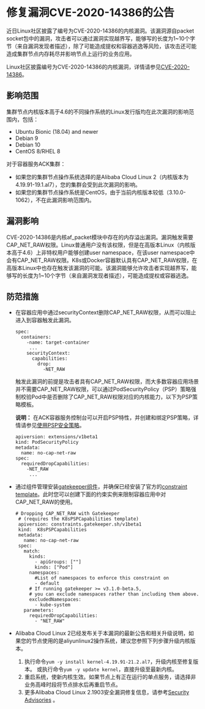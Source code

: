 # 修复漏洞CVE-2020-14386的公告

近日Linux社区披露了编号为CVE-2020-14386的内核漏洞。该漏洞源自packet socket包中的漏洞，攻击者可以通过漏洞实现越界写，能够写的长度为1~10个字节（来自漏洞发现者描述），除了可能造成提权和容器逃逸等风险，该攻击还可能造成集群节点内存耗尽并影响节点上运行的业务应用。

Linux社区披露编号为CVE-2020-14386的内核漏洞，详情请参见[CVE-2020-14386](https://www.openwall.com/lists/oss-security/2020/09/03/3)。

## 影响范围

集群节点内核版本高于4.6的不同操作系统的Linux发行版均在此次漏洞的影响范围内，包括：

-   Ubuntu Bionic \(18.04\) and newer
-   Debian 9
-   Debian 10
-   CentOS 8/RHEL 8

对于容器服务ACK集群：

-   如果您的集群节点操作系统选择的是Alibaba Cloud Linux 2（内核版本为4.19.91-19.1.al7），您的集群会受到此次漏洞的影响。
-   如果您的集群节点操作系统是CentOS，由于当前内核版本较低（3.10.0-1062），不在此漏洞影响范围内。

## 漏洞影响

CVE-2020-14386是内核af\_packet模块中存在的内存溢出漏洞。漏洞触发需要CAP\_NET\_RAW权限。Linux普通用户没有该权限，但是在高版本Linux（内核版本高于4.6）上非特权用户能够创建user namespace，在该user namespace中会有CAP\_NET\_RAW权限。K8s或Docker容器默认具有CAP\_NET\_RAW权限，在高版本Linux中也存在触发该漏洞的可能。该漏洞能够允许攻击者实现越界写，能够写的长度为1~10个字节（来自漏洞发现者描述），可能造成提权或容器逃逸。

## 防范措施

-   在容器应用中通过securityContext删除CAP\_NET\_RAW权限，从而可以阻止进入到容器触发此漏洞。

    ```
    spec:
      containers:
        -name: target-container
         ...
        securityContext:
          capabilities:
            drop:
              -NET_RAW
    ```

    触发此漏洞的前提是攻击者具有CAP\_NET\_RAW权限，而大多数容器应用场景并不需要CAP\_NET\_RAW权限，可以通过PodSecurityPolicy（PSP）策略强制校验Pod中是否删除了CAP\_NET\_RAW权限对应的内核能力，以下为PSP策略模板。

    **说明：** 在ACK容器服务控制台可以开启PSP特性，并创建和绑定PSP策略，详情请参见[使用PSP安全策略](/intl.zh-CN/Kubernetes集群用户指南/安全管理/安全中心/使用PSP安全策略.md)。

    ```
    apiversion: extensions/v1beta1
    kind: PodSecurityPolicy
    metadata:
      name: no-cap-net-raw
    spec:
      requiredDropCapabilities:
        -NET_RAW
         ...
    ```

-   通过组件管理安装[gatekeeper组件](/intl.zh-CN/新功能发布记录/组件变更记录/gatekeepr组件变更记录/组件介绍.md)，并确保已经安装了官方的[constraint template](https://github.com/open-policy-agent/gatekeeper-library/tree/master/library/pod-security-policy/capabilities)。此时您可以创建下面的约束实例来限制容器应用中对CAP\_NET\_RAW的使用。

    ```
    # Dropping CAP_NET_RAW with Gatekeeper
     # (requires the K8sPSPCapabilities template)
     apiversion: constraints.gatekeeper.sh/v1beta1
     kind:  K8sPSPCapabilities
     metadata:
       name: no-cap-net-raw
     spec:
       match:
         kinds:
           - apiGroups: [""]
           kinds: ["Pod"]
         namespaces:
           #List of namespaces to enforce this constraint on
           - default
         # If running gatekeeper >= v3.1.0-beta.5,
         # you can exclude namespaces rather than including them above.
         excludedNamespaces:
           - kube-system
       parameters:
         requiredDropCapabilities:
           - "NET_RAW"
    ```

-   Alibaba Cloud Linux 2已经发布关于本漏洞的最新公告和相关升级说明，如果您的节点使用的是aliyunlinux2操作系统，建议您参照下列步骤升级内核版本。
    1.  执行命令`yum -y install kernel-4.19.91-21.2.al7`，升级内核至修复版本。 或执行命令`yum -y update kernel`，直接升级至最新内核。
    2.  重启系统，使新内核生效。如果节点上有正在运行的单点服务，请选择非业务高峰时段将节点排水后再重启节点。
    3.  更多Alibaba Cloud Linux 2.1903安全漏洞修复信息，请参考[Security Advisories](http://mirrors.aliyun.com/alinux/cve/alinux2.xml) 。

